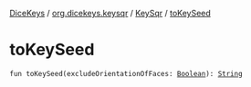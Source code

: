 [DiceKeys](../../index.md) / [org.dicekeys.keysqr](../index.md) / [KeySqr](index.md) / [toKeySeed](./to-key-seed.md)

# toKeySeed

`fun toKeySeed(excludeOrientationOfFaces: `[`Boolean`](https://kotlinlang.org/api/latest/jvm/stdlib/kotlin/-boolean/index.html)`): `[`String`](https://kotlinlang.org/api/latest/jvm/stdlib/kotlin/-string/index.html)